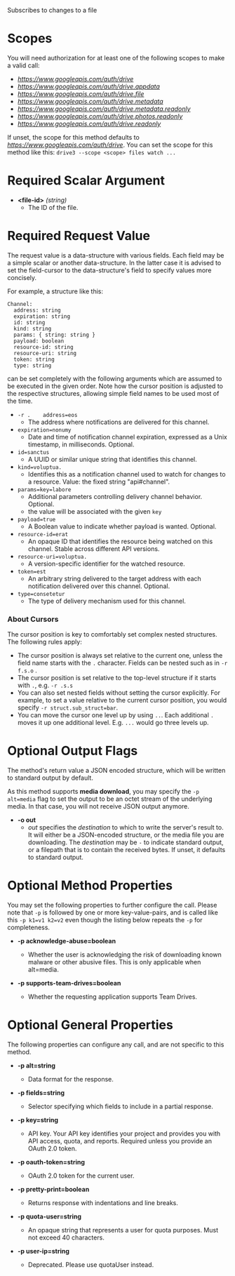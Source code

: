 Subscribes to changes to a file
# Scopes

You will need authorization for at least one of the following scopes to make a valid call:

* *https://www.googleapis.com/auth/drive*
* *https://www.googleapis.com/auth/drive.appdata*
* *https://www.googleapis.com/auth/drive.file*
* *https://www.googleapis.com/auth/drive.metadata*
* *https://www.googleapis.com/auth/drive.metadata.readonly*
* *https://www.googleapis.com/auth/drive.photos.readonly*
* *https://www.googleapis.com/auth/drive.readonly*

If unset, the scope for this method defaults to *https://www.googleapis.com/auth/drive*.
You can set the scope for this method like this: `drive3 --scope <scope> files watch ...`
# Required Scalar Argument
* **&lt;file-id&gt;** *(string)*
    - The ID of the file.
# Required Request Value

The request value is a data-structure with various fields. Each field may be a simple scalar or another data-structure.
In the latter case it is advised to set the field-cursor to the data-structure's field to specify values more concisely.

For example, a structure like this:
```
Channel:
  address: string
  expiration: string
  id: string
  kind: string
  params: { string: string }
  payload: boolean
  resource-id: string
  resource-uri: string
  token: string
  type: string

```

can be set completely with the following arguments which are assumed to be executed in the given order. Note how the cursor position is adjusted to the respective structures, allowing simple field names to be used most of the time.

* `-r .    address=eos`
    - The address where notifications are delivered for this channel.
* `expiration=nonumy`
    - Date and time of notification channel expiration, expressed as a Unix timestamp, in milliseconds. Optional.
* `id=sanctus`
    - A UUID or similar unique string that identifies this channel.
* `kind=voluptua.`
    - Identifies this as a notification channel used to watch for changes to a resource. Value: the fixed string &#34;api#channel&#34;.
* `params=key=labore`
    - Additional parameters controlling delivery channel behavior. Optional.
    - the value will be associated with the given `key`
* `payload=true`
    - A Boolean value to indicate whether payload is wanted. Optional.
* `resource-id=erat`
    - An opaque ID that identifies the resource being watched on this channel. Stable across different API versions.
* `resource-uri=voluptua.`
    - A version-specific identifier for the watched resource.
* `token=est`
    - An arbitrary string delivered to the target address with each notification delivered over this channel. Optional.
* `type=consetetur`
    - The type of delivery mechanism used for this channel.


### About Cursors

The cursor position is key to comfortably set complex nested structures. The following rules apply:

* The cursor position is always set relative to the current one, unless the field name starts with the `.` character. Fields can be nested such as in `-r f.s.o` .
* The cursor position is set relative to the top-level structure if it starts with `.`, e.g. `-r .s.s`
* You can also set nested fields without setting the cursor explicitly. For example, to set a value relative to the current cursor position, you would specify `-r struct.sub_struct=bar`.
* You can move the cursor one level up by using `..`. Each additional `.` moves it up one additional level. E.g. `...` would go three levels up.


# Optional Output Flags

The method's return value a JSON encoded structure, which will be written to standard output by default.

As this method supports **media download**, you may specify the `-p alt=media` flag to set the output to be an octet stream of the underlying media. In that case, you will not receive JSON output anymore.

* **-o out**
    - *out* specifies the *destination* to which to write the server's result to.
      It will either be a JSON-encoded structure, or the media file you are downloading.
      The *destination* may be `-` to indicate standard output, or a filepath that is to contain the received bytes.
      If unset, it defaults to standard output.
# Optional Method Properties

You may set the following properties to further configure the call. Please note that `-p` is followed by one 
or more key-value-pairs, and is called like this `-p k1=v1 k2=v2` even though the listing below repeats the
`-p` for completeness.

* **-p acknowledge-abuse=boolean**
    - Whether the user is acknowledging the risk of downloading known malware or other abusive files. This is only applicable when alt=media.

* **-p supports-team-drives=boolean**
    - Whether the requesting application supports Team Drives.

# Optional General Properties

The following properties can configure any call, and are not specific to this method.

* **-p alt=string**
    - Data format for the response.

* **-p fields=string**
    - Selector specifying which fields to include in a partial response.

* **-p key=string**
    - API key. Your API key identifies your project and provides you with API access, quota, and reports. Required unless you provide an OAuth 2.0 token.

* **-p oauth-token=string**
    - OAuth 2.0 token for the current user.

* **-p pretty-print=boolean**
    - Returns response with indentations and line breaks.

* **-p quota-user=string**
    - An opaque string that represents a user for quota purposes. Must not exceed 40 characters.

* **-p user-ip=string**
    - Deprecated. Please use quotaUser instead.
